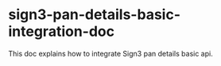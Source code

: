 # sign3-pan-details-basic-integration-doc
This doc explains how to integrate Sign3 pan details basic api.
